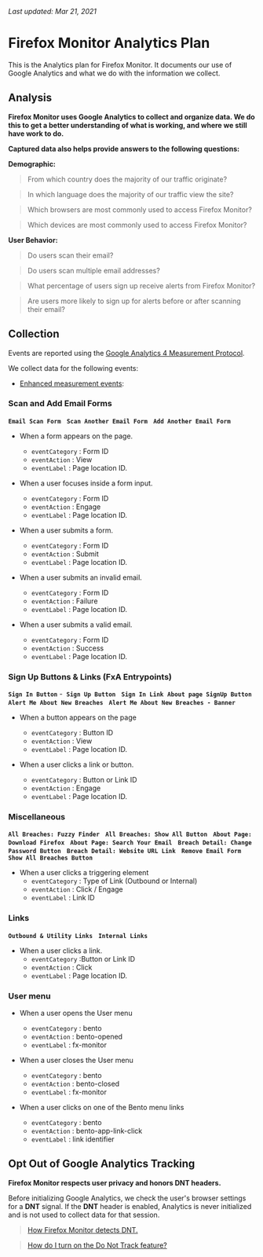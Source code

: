 _Last updated: Mar 21, 2021_

# Firefox Monitor Analytics Plan

This is the Analytics plan for Firefox Monitor. It documents our use of Google Analytics and what we do with the information we collect.

## Analysis

**Firefox Monitor uses Google Analytics to collect and organize data. We do this to get a better understanding of what is working, and where we still have work to do.**

**Captured data also helps provide answers to the following questions:**

**Demographic:**

>From which country does the majority of our traffic originate?

>In which language does the majority of our traffic view the site?

>Which browsers are most commonly used to access Firefox Monitor?

>Which devices are most commonly used to access Firefox Monitor?

**User Behavior:**

>Do users scan their email?

>Do users scan multiple email addresses?

>What percentage of users sign up receive alerts from Firefox Monitor?

>Are users more likely to sign up for alerts before or after scanning their email?


## Collection

Events are reported using the [Google Analytics 4 Measurement Protocol](https://developers.google.com/analytics/devguides/collection/protocol/ga4).

We collect data for the following events:

- [Enhanced measurement events](https://support.google.com/analytics/answer/9216061):
### Scan and Add Email Forms

**`Email Scan Form`**  &nbsp;  **`Scan Another Email Form`**  &nbsp;  **`Add Another Email Form`**

- When a form appears on the page.
  * `eventCategory` : Form ID
  * `eventAction` : View
  * `eventLabel` : Page location ID.


- When a user focuses inside a form input.
  * `eventCategory` : Form ID
  * `eventAction` : Engage
  * `eventLabel` : Page location ID.


- When a user submits a form.
  * `eventCategory` : Form ID
  * `eventAction` : Submit
  * `eventLabel` : Page location ID.

- When a user submits an invalid email.
  * `eventCategory` : Form ID
  * `eventAction` : Failure
  * `eventLabel` : Page location ID.

- When a user submits a valid email.
  * `eventCategory` : Form ID
  * `eventAction` : Success
  * `eventLabel` : Page location ID.
  

### Sign Up Buttons & Links (FxA Entrypoints)

**`Sign In Button`** -&nbsp;  **`Sign Up Button`**  &nbsp;  **`Sign In Link`**&nbsp;  **`About page SignUp Button`**  &nbsp;  **`Alert Me About New Breaches`**  &nbsp;  **`Alert Me About New Breaches - Banner`**  &nbsp;

- When a button appears on the page
  * `eventCategory` : Button ID
  * `eventAction` : View
  * `eventLabel` : Page location ID.

- When a user clicks a link or button.
  * `eventCategory` : Button or Link ID
  * `eventAction` : Engage
  * `eventLabel` : Page location ID.

### Miscellaneous

**`All Breaches: Fuzzy Finder`** &nbsp; **`All Breaches: Show All Button`** &nbsp; **`About Page: Download Firefox`** &nbsp; **`About Page: Search Your Email`** &nbsp; **`Breach Detail: Change Password Button`** &nbsp; **`Breach Detail: Website URL Link`** &nbsp; **`Remove Email Form`** &nbsp; **`Show All Breaches Button`**


- When a user clicks a triggering element
  * `eventCategory` : Type of Link (Outbound or Internal)
  * `eventAction` : Click / Engage
  * `eventLabel` : Link ID
  

### Links

**`Outbound & Utility Links`**  &nbsp;  **`Internal Links`** 

- When a user clicks a link.
  * `eventCategory` :Button or Link ID
  * `eventAction` : Click
  * `eventLabel` : Page location ID.


### User menu

- When a user opens the User menu
  * `eventCategory` : bento
  * `eventAction` : bento-opened
  * `eventLabel` : fx-monitor

- When a user closes the User menu
  * `eventCategory` : bento
  * `eventAction` : bento-closed
  * `eventLabel` : fx-monitor

- When a user clicks on one of the Bento menu links
  * `eventCategory` : bento
  * `eventAction` : bento-app-link-click
  * `eventLabel` : link identifier


## Opt Out of Google Analytics Tracking

**Firefox Monitor respects user privacy and honors DNT headers.**

Before initializing Google Analytics, we check the user's browser settings for a **DNT** signal. If the **DNT** header is enabled, Analytics is never initialized and is not used to collect data for that session.

>[How Firefox Monitor detects DNT.](https://github.com/schalkneethling/dnt-helper)

>[How do I turn on the Do Not Track feature?](https://support.mozilla.org/en-US/kb/how-do-i-turn-do-not-track-feature)
